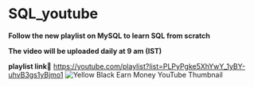 # SQL_youtube

**Follow the new playlist on MySQL to learn SQL from scratch**

**The video will be uploaded daily at 9 am (IST)**

**playlist link**🔗 
https://youtube.com/playlist?list=PLPyPgke5XhYwY_1yBY-uhvB3gs1yBjmo1
![Yellow   Black Earn Money YouTube Thumbnail](https://user-images.githubusercontent.com/60965420/213858355-ade1e47f-8e06-4dd5-87ae-dd9b6f50e96f.png)
